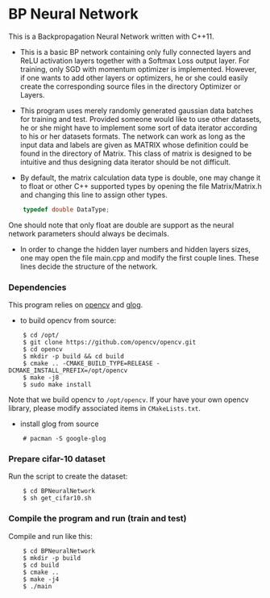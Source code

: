 # BP Neural Network

This is a Backpropagation Neural Network written with C++11. 


* This is a basic BP network containing only fully connected layers and ReLU activation layers together with a Softmax Loss output layer. For training, only SGD with momentum optimizer is implemented. However, if one wants to add other layers or optimizers, he or she could easily create the corresponding source files in the directory Optimizer or Layers.


* This program uses merely randomly generated gaussian data batches for training and test. Provided someone would like to use other datasets, he or she might have to implement some sort of data iterator according to his or her datasets formats. The network can work as long as the input data and labels are given as MATRIX whose definition could be found in the directory of Matrix. This class of matrix is designed to be intuitive and thus designing data iterator should be not difficult.


* By default, the matrix calculation data type is double, one may change it to float or other C++ supported types by opening the file Matrix/Matrix.h and changing this line to assign other types.
```cpp
    typedef double DataType;
```
One should note that only float are double are support as the neural network parameters should always be decimals. 


* In order to change the hidden layer numbers and hidden layers sizes, one may open the file main.cpp and modify the first couple lines. These lines decide the structure of the network.


### Dependencies

This program relies on [opencv](https://github.com/opencv/opencv) and [glog](https://github.com/google/glog).   
* to build opencv from source: 
```
    $ cd /opt/
    $ git clone https://github.com/opencv/opencv.git
    $ cd opencv
    $ mkdir -p build && cd build
    $ cmake .. -CMAKE_BUILD_TYPE=RELEASE -DCMAKE_INSTALL_PREFIX=/opt/opencv
    $ make -j8
    $ sudo make install
```
Note that we build opencv to ```/opt/opencv```. If your have your own opencv library, please modify associated items in ```CMakeLists.txt```.  

* install glog from source
```
    # pacman -S google-glog
```


### Prepare cifar-10 dataset 

Run the script to create the dataset:  
```
    $ cd BPNeuralNetwork
    $ sh get_cifar10.sh
```


### Compile the program and run (train and test)

Compile and run like this:  
```
    $ cd BPNeuralNetwork
    $ mkdir -p build
    $ cd build
    $ cmake ..
    $ make -j4
    $ ./main
```
